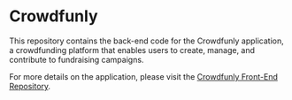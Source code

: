 # Crowdfunly

This repository contains the back-end code for the Crowdfunly application, a crowdfunding platform that enables users to create, manage, and contribute to fundraising campaigns.

For more details on the application, please visit the [Crowdfunly Front-End Repository](https://github.com/craigbwagner/crowdfunly-frontend).
